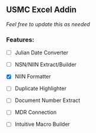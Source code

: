 ## USMC Excel Addin

*Feel free to update this as needed*

### Features:

- [ ] Julian Date Converter
- [ ] NSN/NIIN Extract/Builder
- [x] NIIN Formatter
- [ ] Duplicate Highlighter
- [ ] Document Number Extract
- [ ] MDR Connection
- [ ] Intuitive Macro Builder



